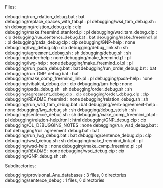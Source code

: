 Files:

debugging/run_relation_debug.bat : bat
debugging/replace_spaces_with_tab.pl : pl
debugging/wsd_tam_debug.sh : sh
debugging/relation_debug.clp : clp
debugging/make_freemind_stanford.pl : pl
debugging/wsd_tam_debug.clp : clp
debugging/run_sentence_debug.bat : bat
debugging/make_freemind1.pl : pl
debugging/pada_debug.clp : clp
debugging/GNP-help : none
debugging/lwg_debug.clp : clp
debugging/debug_link.sh : sh
debugging/agreement_debug.sh : sh
debugging/debug.sh : sh
debugging/order-help : none
debugging/make_freemind.pl : pl
debugging/lwg-help : none
debugging/make_freemind_ol.pl : pl
debugging/run_pada_debug.bat : bat
debugging/run_order_debug.bat : bat
debugging/run_GNP_debug.bat : bat
debugging/make_comp_freemind_link.pl : pl
debugging/pada-help : none
debugging/vibakthi_debug.clp : clp
debugging/tam-help : none
debugging/pada_debug.sh : sh
debugging/order_debug.sh : sh
debugging/agreement_debug.clp : clp
debugging/order_debug.clp : clp
debugging/README_freemind : none
debugging/relation_debug.sh : sh
debugging/run_wsd_tam_debug.bat : bat
debugging/verb-agreement-help : none
debugging/lwg_debug.sh : sh
debugging/debug_std.sh : sh
debugging/sentence_debug.sh : sh
debugging/make_comp_freemind_ol.pl : pl
debugging/relation-help.html : html
debugging/GNP_debug.clp : clp
debugging/OL_DEBUGGING_NOTES : none
debugging/run_wsd_debug.bat : bat
debugging/run_agreement_debug.bat : bat
debugging/run_lwg_debug.bat : bat
debugging/sentence_debug.clp : clp
debugging/wsd_debug.sh : sh
debugging/make_freemind_link.pl : pl
debugging/wsd-help : none
debugging/make_comp_freemind.pl : pl
debugging/README : none
debugging/wsd_debug.clp : clp
debugging/GNP_debug.sh : sh

Subdirectories:

debugging/provisional_Anu_databases : 3 files, 0 directories
debugging/sentence_debug : 1 files, 0 directories

